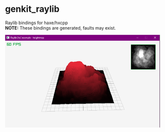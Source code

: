 # genkit_raylib
Raylib bindings for haxe/hxcpp  
__NOTE:__ These bindings are generated, faults may exist.

![screenshot](./img/screenshot.png)